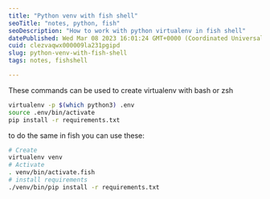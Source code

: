 ```yaml
---
title: "Python venv with fish shell"
seoTitle: "notes, python, fish"
seoDescription: "How to work with python virtualenv in fish shell"
datePublished: Wed Mar 08 2023 16:01:24 GMT+0000 (Coordinated Universal Time)
cuid: clezvaqwx000009la231pgipd
slug: python-venv-with-fish-shell
tags: notes, fishshell

---
```


These commands can be used to create virtualenv with bash or zsh

```bash
virtualenv -p $(which python3) .env
source .env/bin/activate
pip install -r requirements.txt
```

to do the same in fish you can use these:

```bash
# Create
virtualenv venv
# Activate
. venv/bin/activate.fish
# install requirements
./venv/bin/pip install -r requirements.txt
```